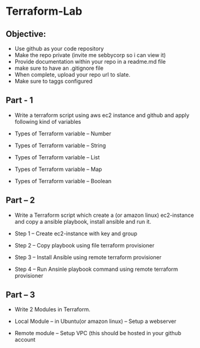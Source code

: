 # Terraform-Lab

## Objective:
* Use github as your code repository 
* Make the repo private (invite me sebbycorp so i can view it)
* Provide documentation within your repo in a readme.md file
* make sure to have an .gitignore file 
* When complete, upload your repo url to slate.
* Make sure to taggs configured

## Part - 1
* Write a terraform script using aws ec2 instance and github and apply following kind of variables

* Types of Terraform variable – Number
* Types of Terraform variable – String
* Types of Terraform variable – List
* Types of Terraform variable – Map
* Types of Terraform variable – Boolean

## Part – 2
* Write a Terraform script which create a (or amazon linux) ec2-instance and copy a ansible playbook, install ansible and run it.

* Step 1 – Create ec2-instance with key and group
* Step 2 – Copy playbook using file terraform provisioner
* Step 3 – Install Ansible using remote terraform provisioner
* Step 4 – Run Ansinle playbook command using remote terraform provisioner

## Part – 3
* Write 2 Modules in Terraform.

* Local Module – in Ubuntu(or amazon linux) – Setup a webserver
* Remote module – Setup VPC (this should be hosted in your github account
